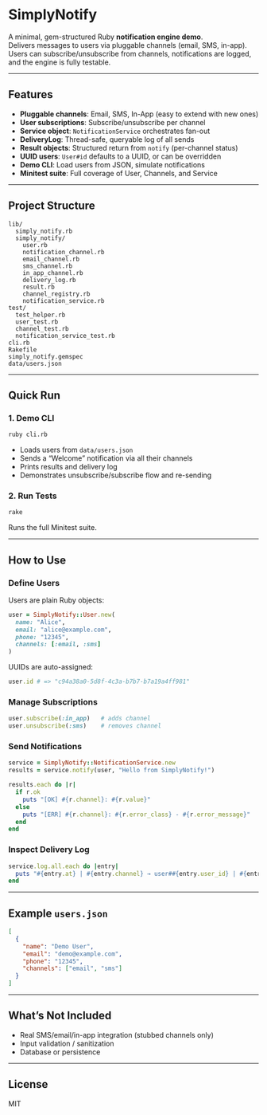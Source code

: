 # SimplyNotify

A minimal, gem-structured Ruby **notification engine demo**.  
Delivers messages to users via pluggable channels (email, SMS, in-app).  
Users can subscribe/unsubscribe from channels, notifications are logged, and the engine is fully testable.

---

## Features

- **Pluggable channels**: Email, SMS, In-App (easy to extend with new ones)
- **User subscriptions**: Subscribe/unsubscribe per channel
- **Service object**: `NotificationService` orchestrates fan-out
- **DeliveryLog**: Thread-safe, queryable log of all sends
- **Result objects**: Structured return from `notify` (per-channel status)
- **UUID users**: `User#id` defaults to a UUID, or can be overridden
- **Demo CLI**: Load users from JSON, simulate notifications
- **Minitest suite**: Full coverage of User, Channels, and Service


---

## Project Structure

```
lib/
  simply_notify.rb
  simply_notify/
    user.rb
    notification_channel.rb
    email_channel.rb
    sms_channel.rb
    in_app_channel.rb
    delivery_log.rb
    result.rb
    channel_registry.rb
    notification_service.rb
test/
  test_helper.rb
  user_test.rb
  channel_test.rb
  notification_service_test.rb
cli.rb
Rakefile
simply_notify.gemspec
data/users.json
```

---

## Quick Run

### 1. Demo CLI
```sh
ruby cli.rb
```

- Loads users from `data/users.json`
- Sends a “Welcome” notification via all their channels
- Prints results and delivery log
- Demonstrates unsubscribe/subscribe flow and re-sending

### 2. Run Tests
```sh
rake
```

Runs the full Minitest suite.

---

## How to Use

### Define Users
Users are plain Ruby objects:

```ruby
user = SimplyNotify::User.new(
  name: "Alice",
  email: "alice@example.com",
  phone: "12345",
  channels: [:email, :sms]
)
```

UUIDs are auto-assigned:

```ruby
user.id # => "c94a38a0-5d8f-4c3a-b7b7-b7a19a4ff981"
```

### Manage Subscriptions
```ruby
user.subscribe(:in_app)   # adds channel
user.unsubscribe(:sms)    # removes channel
```

### Send Notifications
```ruby
service = SimplyNotify::NotificationService.new
results = service.notify(user, "Hello from SimplyNotify!")

results.each do |r|
  if r.ok
    puts "[OK] #{r.channel}: #{r.value}"
  else
    puts "[ERR] #{r.channel}: #{r.error_class} - #{r.error_message}"
  end
end
```

### Inspect Delivery Log
```ruby
service.log.all.each do |entry|
  puts "#{entry.at} | #{entry.channel} → user##{entry.user_id} | #{entry.status}"
end
```

---

## Example `users.json`

```json
[
  {
    "name": "Demo User",
    "email": "demo@example.com",
    "phone": "12345",
    "channels": ["email", "sms"]
  }
]
```

---

## What’s Not Included

- Real SMS/email/in-app integration (stubbed channels only)
- Input validation / sanitization
- Database or persistence

---

## License

MIT
